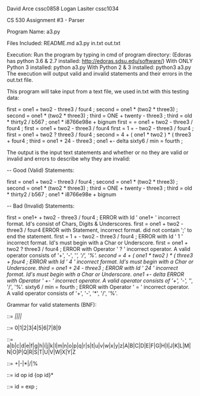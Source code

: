 David Arce cssc0858
Logan Lasiter cssc1034

CS 530 Assignment #3 - Parser

Program Name: a3.py

Files Included:
README.md
a3.py
in.txt
out.txt

Execution:
Run the program by typing in cmd of program directory:
(Edoras has python 3.6 & 2.7 installed: http://edoras.sdsu.edu/software/)
	With ONLY Python 3 installed:
		python a3.py
	With Python 2 & 3 installed:
		python3 a3.py
The execution will output valid and invalid statements and their errors in the out.txt file.


This program will take input from a text file, we used in.txt with this testing data:

first = one1 + two2 - three3 / four4 ;
second = one1 * (two2 * three3) ;
second = one1 * (two2 * three3) ;
third = ONE + twenty - three3 ;
third = old * thirty2 / b567 ;
one1 * i8766e98e + bignum
first = = one1 + two2 - three3 / four4 ;
first = one1 + two2 - three3 / four4
first = 1 + - two2 - three3 / four4 ;
first = one1 + two2 ? three3 / four4 ;
second = 4 + ( one1 * two2 ) * ( three3 + four4 ;
third = one1 + 24 - three3 ;
one1 +- delta
sixty6 / min = fourth ;

The output is the input text statements and whether or no they are valid or invalid and errors to describe why they are invalid:

-- Good (Valid) Statements:

first = one1 + two2 - three3 / four4 ;
second = one1 * (two2 * three3) ;
second = one1 * (two2 * three3) ;
third = ONE + twenty - three3 ;
third = old * thirty2 / b567 ;
one1 * i8766e98e + bignum

-- Bad (Invalid) Statements:

first = one1+ + two2 - three3 / four4 ;
ERROR with Id ' one1+ ' incorrect format. Id's consist of Chars, Digits & Underscores.
first = one1 + two2 - three3 / four4
ERROR with Statement, incorrect format. did not contain ';' to end the statement.
first = 1 + - two2 - three3 / four4 ;
ERROR with Id ' 1 ' incorrect format. Id's must begin with a Char or Underscore.
first = one1 + two2 ? three3 / four4 ;
ERROR with Operator ' ? ' incorrect operator. A valid operator consists of '+', '-', '*', '/', '%'.
second = 4 + ( one1 * two2 ) * ( three3 + four4 ;
ERROR with Id ' 4 ' incorrect format. Id's must begin with a Char or Underscore.
third = one1 + 24 - three3 ;
ERROR with Id ' 24 ' incorrect format. Id's must begin with a Char or Underscore.
one1 +- delta
ERROR with Operator ' +- ' incorrect operator. A valid operator consists of '+', '-', '*', '/', '%'.
sixty6 / min = fourth ;
ERROR with Operator ' = ' incorrect operator. A valid operator consists of '+', '-', '*', '/', '%'.




Grammar for valid statements (BNF):

<id> ::= _|<char>|<id><char>|<id><digit>|<id>_

<digit> ::= 0|1|2|3|4|5|6|7|8|9

<char> ::= a|b|c|d|e|f|g|h|i|j|k|l|m|n|o|p|q|r|s|t|u|v|w|x|y|z|A|B|C|D|E|F|G|H|I|J|K|L|M|N|O|P|Q|R|S|T|U|V|W|X|Y|Z

<op> ::= +|-|*|/|% 

<exp> ::= id op id {op id}*

<assignment>::= id = exp ;

